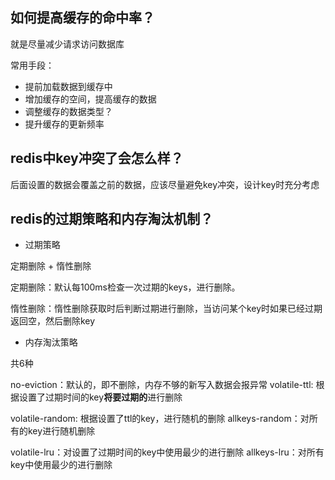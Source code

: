 ## 如何提高缓存的命中率？
就是尽量减少请求访问数据库

常用手段：
* 提前加载数据到缓存中
* 增加缓存的空间，提高缓存的数据
* 调整缓存的数据类型？
* 提升缓存的更新频率

## redis中key冲突了会怎么样？
后面设置的数据会覆盖之前的数据，应该尽量避免key冲突，设计key时充分考虑


## redis的过期策略和内存淘汰机制？
* 过期策略

定期删除 + 惰性删除

定期删除：默认每100ms检查一次过期的keys，进行删除。

惰性删除：惰性删除获取时后判断过期进行删除，当访问某个key时如果已经过期返回空，然后删除key


* 内存淘汰策略

共6种

no-eviction：默认的，即不删除，内存不够的新写入数据会报异常
volatile-ttl: 根据设置了过期时间的key**将要过期的**进行删除

volatile-random: 根据设置了ttl的key，进行随机的删除
allkeys-random：对所有的key进行随机删除

volatile-lru：对设置了过期时间的key中使用最少的进行删除
allkeys-lru：对所有key中使用最少的进行删除

